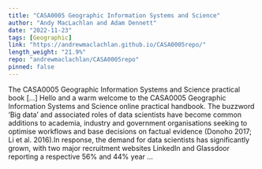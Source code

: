 ```yaml
---
title: "CASA0005 Geographic Information Systems and Science"
author: "Andy MacLachlan and Adam Dennett"
date: "2022-11-23"
tags: [Geographic]
link: "https://andrewmaclachlan.github.io/CASA0005repo/"
length_weight: "21.9%"
repo: "andrewmaclachlan/CASA0005repo"
pinned: false
---
```


The CASA0005 Geographic Information Systems and Science practical book [...] Hello and a warm welcome to the CASA0005 Geographic Information Systems and Science online practical handbook. The buzzword ‘Big data’ and associated roles of data scientists have become common additions to academia, industry and government organisations seeking to optimise workflows and base decisions on factual evidence (Donoho 2017; Li et al. 2016).In response, the demand for data scientists has significantly grown, with two major recruitment websites LinkedIn and Glassdoor reporting a respective 56% and 44% year ...

